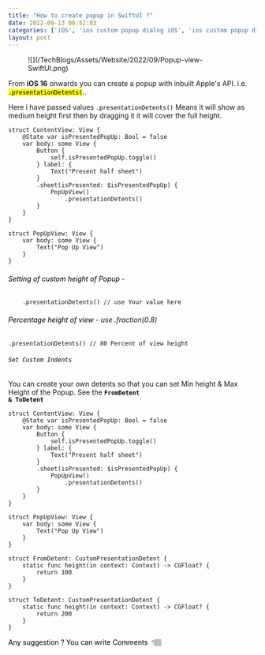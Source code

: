 ```yaml
---
title: "How to create popup in SwiftUI ?"
date: 2022-09-13 06:52:03
categories: ['iOS', 'ios custom popup dialog iOS', 'ios custom popup dialog swiftUI', 'swift popup view programmatically', 'SwiftUI']
layout: post
---
```


<!-- wp:media-text {"mediaId":1383,"mediaType":"image","mediaWidth":57} -->
<div class="wp-block-media-text alignwide is-stacked-on-mobile" style="grid-template-columns:57% auto"><figure class="wp-block-media-text__media">![](/TechBlogs/Assets/Website/2022/09/Popup-view-SwiftUI.png)</figure><div class="wp-block-media-text__content"><!-- wp:paragraph {"placeholder":"Content…"} -->
From <strong>iOS 16</strong> onwards you can create a popup with inbuilt Apple's API. i.e. <code><mark>.presentationDetents(</mark></code>..


<!-- /wp:paragraph -->

<!-- wp:paragraph -->
Here i have passed values    <mark style="background-color:rgba(0, 0, 0, 0)" class="has-inline-color has-ast-global-color-1-color"><code>.presentationDetents()</code></mark> Means it will show as medium height first then by dragging it it will cover the full height.


<!-- /wp:paragraph --></div></div>
<!-- /wp:media-text -->

<!-- wp:code -->
<pre class="wp-block-code"><code lang="swift" class="language-swift">struct ContentView: View {
    @State var isPresentedPopUp: Bool = false
    var body: some View {
        Button {
            self.isPresentedPopUp.toggle()
        } label: {
            Text("Present half sheet")
        }
        .sheet(isPresented: $isPresentedPopUp) {
            PopUpView()
                .presentationDetents()
        }
    }
}

struct PopUpView: View {
    var body: some View {
        Text("Pop Up View")
    }
}</code></pre>
<!-- /wp:code -->

<!-- wp:heading {"level":6} -->
<h6><mark style="background-color:rgba(0, 0, 0, 0)" class="has-inline-color has-ast-global-color-1-color">Setting of custom height of Popup</mark> -</h6>
<!-- /wp:heading -->

<!-- wp:code -->
<pre class="wp-block-code"><code lang="swift" class="language-swift">    .presentationDetents() // use Your value here</code></pre>
<!-- /wp:code -->

<!-- wp:heading {"level":6} -->
<h6><mark style="background-color:rgba(0, 0, 0, 0)" class="has-inline-color has-ast-global-color-1-color">Percentage height of view </mark>- use .fraction(0.8)</h6>
<!-- /wp:heading -->

<!-- wp:code -->
<pre class="wp-block-code"><code lang="swift" class="language-swift">.presentationDetents() // 80 Percent of view height</code></pre>
<!-- /wp:code -->

<!-- wp:heading {"level":6} -->
<h6><mark style="background-color:rgba(0, 0, 0, 0)" class="has-inline-color has-ast-global-color-1-color"><code>Set Custom Indents </code></mark></h6>
<!-- /wp:heading -->

<!-- wp:paragraph -->
You can create your own detents so that you can set Min height & Max  Height of the Popup. See the <strong><code><mark style="background-color:rgba(0, 0, 0, 0)" class="has-inline-color has-ast-global-color-1-color">FromDetent & ToDetent</mark></code></strong>


<!-- /wp:paragraph -->

<!-- wp:code -->
<pre class="wp-block-code"><code lang="swift" class="language-swift">struct ContentView: View {
    @State var isPresentedPopUp: Bool = false
    var body: some View {
        Button {
            self.isPresentedPopUp.toggle()
        } label: {
            Text("Present half sheet")
        }
        .sheet(isPresented: $isPresentedPopUp) {
            PopUpView()
                .presentationDetents()
        }
    }
}

struct PopUpView: View {
    var body: some View {
        Text("Pop Up View")
    }
}

struct FromDetent: CustomPresentationDetent {
    static func height(in context: Context) -> CGFloat? {
        return 100
    }
}

struct ToDetent: CustomPresentationDetent {
    static func height(in context: Context) -> CGFloat? {
        return 200
    }
}</code></pre>
<!-- /wp:code -->

<!-- wp:paragraph -->
<mark style="background-color:rgba(0, 0, 0, 0)" class="has-inline-color has-ast-global-color-3-color">Any suggestion ? You can write Comments  👇🏽</mark>


<!-- /wp:paragraph -->